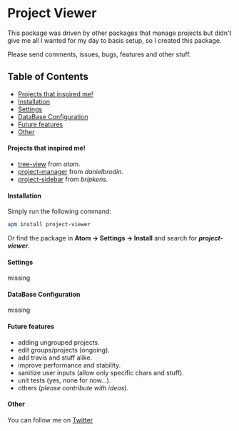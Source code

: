 # Project Viewer

This package was driven by other packages that manage projects but didn't give me all I wanted for my day to basis setup, so I created this package.

Please send comments, issues, bugs, features and other stuff.

## Table of Contents
  * [Projects that inspired me!](#inspired)
  * [Installation](#installation)
  * [Settings](#settings)
  * [DataBase Configuration](#database-configuration)
  * [Future features](#future-features)
  * [Other](#other)

#### Projects that inspired me! <a id="inspired"></a>

* [tree-view](https://github.com/atom/tree-view/) from *atom*.
* [project-manager](https://github.com/danielbrodin/atom-project-manager/) from *danielbrodin*.
* [project-sidebar](https://github.com/bripkens/project-sidebar/) from *bripkens*.

#### Installation <a id="installation"></a>

Simply run the following command:
```sh
apm install project-viewer
```
Or find the package in **Atom → Settings → Install** and search for ***project-viewer***.

#### Settings <a id="inspired"></a>

missing

#### DataBase Configuration <a id="database-configuration"></a>

missing

#### Future features <a id="future-features"></a>
* adding ungrouped projects.
* edit groups/projects (ongoing).
* add travis and stuff alike.
* improve performance and stability.
* sanitize user inputs (allow only specific chars and stuff).
* unit tests (yes, none for now...).
* others (*please contribute with ideas*).

#### Other <a id="other"></a>
You can follow me on [Twitter](https://twitter.com/jccguimaraes)
